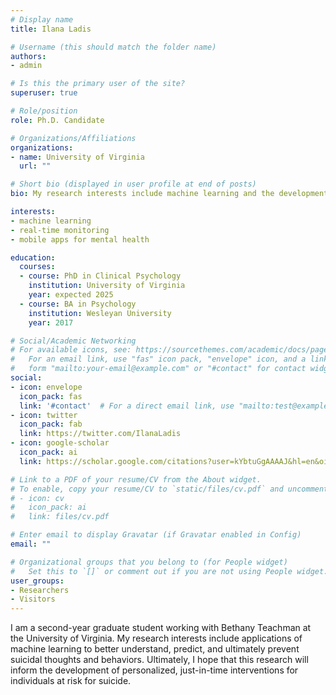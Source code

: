 ```yaml
---
# Display name
title: Ilana Ladis

# Username (this should match the folder name)
authors:
- admin

# Is this the primary user of the site?
superuser: true

# Role/position
role: Ph.D. Candidate

# Organizations/Affiliations
organizations:
- name: University of Virginia
  url: ""

# Short bio (displayed in user profile at end of posts)
bio: My research interests include machine learning and the development of mobile app interventions. 

interests:
- machine learning
- real-time monitoring
- mobile apps for mental health

education:
  courses:
  - course: PhD in Clinical Psychology
    institution: University of Virginia
    year: expected 2025
  - course: BA in Psychology
    institution: Wesleyan University
    year: 2017

# Social/Academic Networking
# For available icons, see: https://sourcethemes.com/academic/docs/page-builder/#icons
#   For an email link, use "fas" icon pack, "envelope" icon, and a link in the
#   form "mailto:your-email@example.com" or "#contact" for contact widget.
social:
- icon: envelope
  icon_pack: fas
  link: '#contact'  # For a direct email link, use "mailto:test@example.org".
- icon: twitter
  icon_pack: fab
  link: https://twitter.com/IlanaLadis
- icon: google-scholar
  icon_pack: ai
  link: https://scholar.google.com/citations?user=kYbtuGgAAAAJ&hl=en&oi=ao

# Link to a PDF of your resume/CV from the About widget.
# To enable, copy your resume/CV to `static/files/cv.pdf` and uncomment the lines below.
# - icon: cv
#   icon_pack: ai
#   link: files/cv.pdf

# Enter email to display Gravatar (if Gravatar enabled in Config)
email: ""

# Organizational groups that you belong to (for People widget)
#   Set this to `[]` or comment out if you are not using People widget.
user_groups:
- Researchers
- Visitors
---
```


I am a second-year graduate student working with Bethany Teachman at the University of Virginia. My research interests include applications of machine learning to better understand, predict, and ultimately prevent suicidal thoughts and behaviors. Ultimately, I hope that this research will inform the development of personalized, just-in-time interventions for individuals at risk for suicide.
